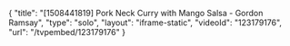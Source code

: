 {
    "title": "[1508441819] Pork Neck Curry with Mango Salsa - Gordon Ramsay",
    "type": "solo",
    "layout": "iframe-static",
    "videoId": "123179176",
    "url": "\/tvpembed\/123179176"
}
